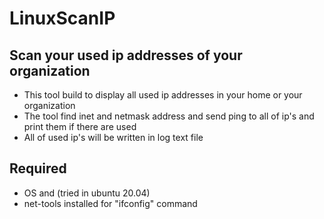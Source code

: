 # LinuxScanIP
## Scan your used ip addresses of your organization 

* This tool build to display all used ip addresses in your home or your organization
* The tool find inet and netmask address and send ping to all of ip's and print them if there are used
* All of used ip's will be written in log text file

## Required

* OS and (tried in ubuntu 20.04)
* net-tools installed for "ifconfig" command
